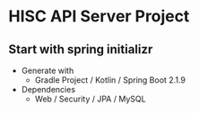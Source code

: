 # HISC API Server Project

## Start with spring initializr
- Generate with
  - Gradle Project / Kotlin / Spring Boot 2.1.9
- Dependencies
  - Web / Security / JPA / MySQL
